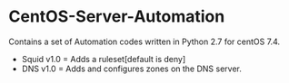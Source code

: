 # CentOS-Server-Automation

Contains a set of Automation codes written in Python 2.7 for centOS 7.4.  
* Squid v1.0 = Adds a ruleset[default is deny]
* DNS v1.0 = Adds and configures zones on the DNS server.  
 